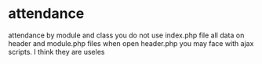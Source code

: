 # attendance
attendance by module and class
you do not use index.php file
all data on header and module.php files
when open header.php you may face with ajax scripts. I think they are useles
